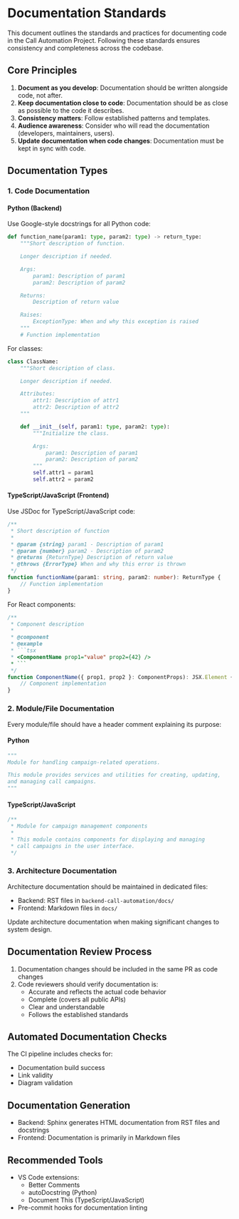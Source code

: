# Documentation Standards

This document outlines the standards and practices for documenting code in the Call Automation Project. Following these standards ensures consistency and completeness across the codebase.

## Core Principles

1. **Document as you develop**: Documentation should be written alongside code, not after.
2. **Keep documentation close to code**: Documentation should be as close as possible to the code it describes.
3. **Consistency matters**: Follow established patterns and templates.
4. **Audience awareness**: Consider who will read the documentation (developers, maintainers, users).
5. **Update documentation when code changes**: Documentation must be kept in sync with code.

## Documentation Types

### 1. Code Documentation

#### Python (Backend)

Use Google-style docstrings for all Python code:

```python
def function_name(param1: type, param2: type) -> return_type:
    """Short description of function.

    Longer description if needed.

    Args:
        param1: Description of param1
        param2: Description of param2

    Returns:
        Description of return value

    Raises:
        ExceptionType: When and why this exception is raised
    """
    # Function implementation
```

For classes:

```python
class ClassName:
    """Short description of class.

    Longer description if needed.

    Attributes:
        attr1: Description of attr1
        attr2: Description of attr2
    """

    def __init__(self, param1: type, param2: type):
        """Initialize the class.

        Args:
            param1: Description of param1
            param2: Description of param2
        """
        self.attr1 = param1
        self.attr2 = param2
```

#### TypeScript/JavaScript (Frontend)

Use JSDoc for TypeScript/JavaScript code:

```typescript
/**
 * Short description of function
 *
 * @param {string} param1 - Description of param1
 * @param {number} param2 - Description of param2
 * @returns {ReturnType} Description of return value
 * @throws {ErrorType} When and why this error is thrown
 */
function functionName(param1: string, param2: number): ReturnType {
    // Function implementation
}
```

For React components:

```typescript
/**
 * Component description
 *
 * @component
 * @example
 * ```tsx
 * <ComponentName prop1="value" prop2={42} />
 * ```
 */
function ComponentName({ prop1, prop2 }: ComponentProps): JSX.Element {
    // Component implementation
}
```

### 2. Module/File Documentation

Every module/file should have a header comment explaining its purpose:

#### Python

```python
"""
Module for handling campaign-related operations.

This module provides services and utilities for creating, updating,
and managing call campaigns.
"""
```

#### TypeScript/JavaScript

```typescript
/**
 * Module for campaign management components
 *
 * This module contains components for displaying and managing
 * call campaigns in the user interface.
 */
```

### 3. Architecture Documentation

Architecture documentation should be maintained in dedicated files:

- Backend: RST files in `backend-call-automation/docs/`
- Frontend: Markdown files in `docs/`

Update architecture documentation when making significant changes to system design.

## Documentation Review Process

1. Documentation changes should be included in the same PR as code changes
2. Code reviewers should verify documentation is:
   - Accurate and reflects the actual code behavior
   - Complete (covers all public APIs)
   - Clear and understandable
   - Follows the established standards

## Automated Documentation Checks

The CI pipeline includes checks for:
- Documentation build success
- Link validity
- Diagram validation

## Documentation Generation

- Backend: Sphinx generates HTML documentation from RST files and docstrings
- Frontend: Documentation is primarily in Markdown files

## Recommended Tools

- VS Code extensions:
  - Better Comments
  - autoDocstring (Python)
  - Document This (TypeScript/JavaScript)
- Pre-commit hooks for documentation linting
